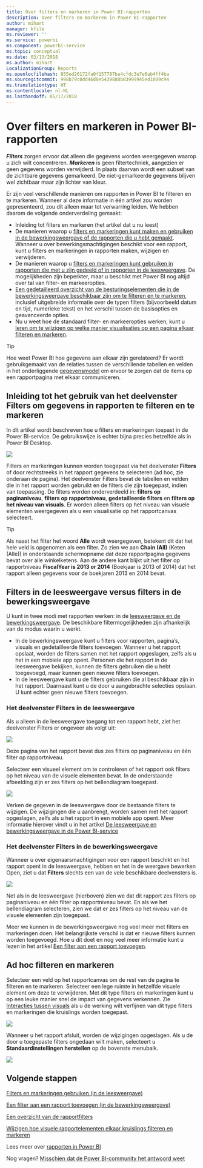 ```yaml
---
title: Over filters en markeren in Power BI-rapporten
description: Over filters en markeren in Power BI-rapporten
author: mihart
manager: kfile
ms.reviewer: ''
ms.service: powerbi
ms.component: powerbi-service
ms.topic: conceptual
ms.date: 03/13/2018
ms.author: mihart
LocalizationGroup: Reports
ms.openlocfilehash: 855ed26172fa0f157787ba4cfdc3e7e6ab4ff4ba
ms.sourcegitcommit: 998b79c0dd46d0e5439888b83999945ed1809c94
ms.translationtype: HT
ms.contentlocale: nl-NL
ms.lasthandoff: 05/17/2018
---
```

# <a name="about-filters-and-highlighting-in-power-bi-reports"></a>Over filters en markeren in Power BI-rapporten
***Filters*** zorgen ervoor dat alleen die gegevens worden weergegeven waarop u zich wilt concentreren.  ***Markeren*** is geen filtertechniek, aangezien er geen gegevens worden verwijderd. In plaats daarvan wordt een subset van de zichtbare gegevens gemarkeerd. De niet-gemarkeerde gegevens blijven wel zichtbaar maar zijn lichter van kleur.

Er zijn veel verschillende manieren om rapporten in Power BI te filteren en te markeren. Wanneer al deze informatie in één artikel zou worden gepresenteerd, zou dit alleen maar tot verwarring leiden. We hebben daarom de volgende onderverdeling gemaakt:

* Inleiding tot filters en markeren (het artikel dat u nu leest)
* De manieren waarop u [filters en markeringen kunt maken en gebruiken in de bewerkingsweergave of de rapporten die u hebt gemaakt](power-bi-report-add-filter.md). Wanneer u over bewerkingsmachtigingen beschikt voor een rapport, kunt u filters en markeringen in rapporten maken, wijzigen en verwijderen.
* De manieren waarop u [filters en markeringen kunt gebruiken in rapporten die met u zijn gedeeld of in rapporten in de leesweergave](service-reading-view-and-editing-view.md). De mogelijkheden zijn beperkter, maar u beschikt met Power BI nog altijd over tal van filter- en markeeropties.  
* [Een gedetailleerd overzicht van de besturingselementen die in de bewerkingsweergave beschikbaar zijn om te filteren en te markeren](power-bi-how-to-report-filter.md), inclusief uitgebreide informatie over de typen filters (bijvoorbeeld datum en tijd, numerieke tekst) en het verschil tussen de basisopties en geavanceerde opties.
* Nu u weet hoe de standaard filter- en markeeropties werken, kunt u [leren om te wijzigen op welke manier visualisaties op een pagina elkaar filteren en markeren](service-reports-visual-interactions.md).

> [!TIP]
> Hoe weet Power BI hoe gegevens aan elkaar zijn gerelateerd?  Er wordt gebruikgemaakt van de relaties tussen de verschillende tabellen en velden in het onderliggende [gegevensmodel](https://support.office.com/article/Create-a-Data-Model-in-Excel-87e7a54c-87dc-488e-9410-5c75dbcb0f7b?ui=en-US&rs=en-US&ad=US) om ervoor te zorgen dat de items op een rapportpagina met elkaar communiceren.
> 
> 

## <a name="introduction-to-filters-and-highlighting-in-reports-using-the-filters-pane"></a>Inleiding tot het gebruik van het deelvenster Filters om gegevens in rapporten te filteren en te markeren
 In dit artikel wordt beschreven hoe u filters en markeringen toepast in de Power BI-service.  De gebruikswijze is echter bijna precies hetzelfde als in Power BI Desktop.  

![](media/power-bi-reports-filters-and-highlighting/power-bi-add-filter-reading-view.png)

Filters en markeringen kunnen worden toegepast via het deelvenster **Filters** of door rechtstreeks in het rapport gegevens te selecteren (ad hoc, zie onderaan de pagina). Het deelvenster Filters bevat de tabellen en velden die in het rapport worden gebruikt en de filters die zijn toegepast, indien van toepassing. De filters worden onderverdeeld in: **filters op paginaniveau**, **filters op rapportniveau**, **gedetailleerde filters** en **filters op het niveau van visuals**.  Er worden alleen filters op het niveau van visuele elementen weergegeven als u een visualisatie op het rapportcanvas selecteert.

> [!TIP]
> Als naast het filter het woord **Alle** wordt weergegeven, betekent dit dat het hele veld is opgenomen als een filter.  Zo zien we aan **Chain (All)** (Keten (Alle)) in onderstaande schermopname dat deze rapportpagina gegevens bevat over alle winkelketens.  Aan de andere kant blijkt uit het filter op rapportniveau **FiscalYear is 2013 or 2014** (Boekjaar is 2013 of 2014) dat het rapport alleen gegevens voor de boekjaren 2013 en 2014 bevat.
> 
> 

## <a name="filters-in-reading-view-versus-editing-view"></a>Filters in de leesweergave versus filters in de bewerkingsweergave
U kunt in twee modi met rapporten werken: in de [leesweergave en de bewerkingsweergave](service-reading-view-and-editing-view.md).  De beschikbare filtermogelijkheden zijn afhankelijk van de modus waarin u werkt.

* In de bewerkingsweergave kunt u filters voor rapporten, pagina’s, visuals en gedetailleerde filters toevoegen. Wanneer u het rapport opslaat, worden de filters samen met het rapport opgeslagen, zelfs als u het in een mobiele app opent. Personen die het rapport in de leesweergave bekijken, kunnen de filters gebruiken die u hebt toegevoegd, maar kunnen geen nieuwe filters toevoegen.
* In de leesweergave kunt u de filters gebruiken die al beschikbaar zijn in het rapport. Daarnaast kunt u de door u aangebrachte selecties opslaan.  U kunt echter geen nieuwe filters toevoegen.

### <a name="the-filters-pane-in-reading-view"></a>Het deelvenster Filters in de leesweergave
Als u alleen in de leesweergave toegang tot een rapport hebt, ziet het deelvenster Filters er ongeveer als volgt uit:

![](media/power-bi-reports-filters-and-highlighting/power-bi-filter-reading-view.png)

Deze pagina van het rapport bevat dus zes filters op paginaniveau en één filter op rapportniveau.

Selecteer een visueel element om te controleren of het rapport ook filters op het niveau van de visuele elementen bevat. In de onderstaande afbeelding zijn er zes filters op het bellendiagram toegepast.

![](media/power-bi-reports-filters-and-highlighting/power-bi-filter-visual-level.png)

Verken de gegeven in de leesweergave door de bestaande filters te wijzigen. De wijzigingen die u aanbrengt, worden samen met het rapport opgeslagen, zelfs als u het rapport in een mobiele app opent. Meer informatie hierover vindt u in het artikel [De leesweergave en bewerkingsweergave in de Power BI-service](service-reading-view-and-editing-view.md)

### <a name="the-filters-pane-in-editing-view"></a>Het deelvenster Filters in de bewerkingsweergave
Wanneer u over eigenaarsmachtigingen voor een rapport beschikt en het rapport opent in de leesweergave, hebben en het in de weergave bewerken Open, ziet u dat **Filters** slechts een van de vele beschikbare deelvensters is.

![](media/power-bi-reports-filters-and-highlighting/power-bi-add-filter-editing-view.png)

Net als in de leesweergave (hierboven) zien we dat dit rapport zes filters op paginaniveau en één filter op rapportniveau bevat. En als we het bellendiagram selecteren, zien we dat er zes filters op het niveau van de visuele elementen zijn toegepast.

Meer we kunnen in de bewerkingsweergave nog veel meer met filters en markeringen doen. Het belangrijkste verschil is dat er nieuwe filters kunnen worden toegevoegd. Hoe u dit doet en nog veel meer informatie kunt u lezen in het artikel [Een filter aan een rapport toevoegen](power-bi-report-add-filter.md).

## <a name="ad-hoc-filtering-and-highlighting"></a>Ad hoc filteren en markeren
Selecteer een veld op het rapportcanvas om de rest van de pagina te filteren en te markeren. Selecteer een lege ruimte in hetzelfde visuele element om deze te verwijderen. Met dit type filters en markeringen kunt u op een leuke manier snel de impact van gegevens verkennen. Zie [Interacties tussen visuals](service-reports-visual-interactions.md) als u de werking wilt verfijnen van dit type filters en markeringen die kruislings worden toegepast.

![](media/power-bi-reports-filters-and-highlighting/power-bi-adhoc-filter.gif)

Wanneer u het rapport afsluit, worden de wijzigingen opgeslagen. Als u de door u toegepaste filters ongedaan wilt maken, selecteert u **Standaardinstellingen herstellen** op de bovenste menubalk.

![](media/power-bi-reports-filters-and-highlighting/power-bi-reset-to-default.png)

## <a name="next-steps"></a>Volgende stappen
[Filters en markeringen gebruiken (in de leesweergave)](service-reading-view-and-editing-view.md)

[Een filter aan een rapport toevoegen (in de bewerkingsweergave)](power-bi-report-add-filter.md)

[Een overzicht van de rapportfilters](power-bi-how-to-report-filter.md)

[Wijzigen hoe visuele rapportelementen elkaar kruislings filteren en markeren](service-reports-visual-interactions.md)

Lees meer over [rapporten in Power BI](service-reports.md)

Nog vragen? [Misschien dat de Power BI-community het antwoord weet](http://community.powerbi.com/)

